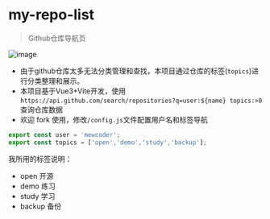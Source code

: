 # my-repo-list 
> Github仓库导航页

![image](https://user-images.githubusercontent.com/26575685/199268754-e7237994-9396-497a-8c43-fe296a7bbdaa.png)

- 由于github仓库太多无法分类管理和查找，本项目通过仓库的标签(`topics`)进行分类整理和展示。
- 本项目基于Vue3+Vite开发，使用`https://api.github.com/search/repositories?q=user:${name} topics:>0`查询仓库数据
- 欢迎 fork 使用，修改`/config.js`文件配置用户名和标签导航
```js
export const user = 'mewcoder';
export const topics = ['open','demo','study','backup'];

```
我所用的标签说明：
- open 开源
- demo 练习
- study 学习
- backup 备份
